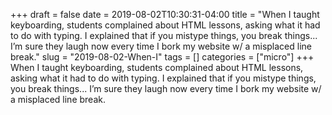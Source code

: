 +++draft = falsedate = 2019-08-02T10:30:31-04:00title = "When I taught keyboarding, students complained about HTML lessons, asking what it had to do with typing. I explained that if you mistype things, you break things... I’m sure they laugh now every time I bork my website w/ a misplaced line break."slug = "2019-08-02-When-I"tags = []categories = ["micro"]+++When I taught keyboarding, students complained about HTML lessons, asking what it had to do with typing. I explained that if you mistype things, you break things... I’m sure they laugh now every time I bork my website w/ a misplaced line break.